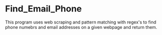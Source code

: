 # Find_Email_Phone
This program uses web scraping and pattern matching with regex's to find phone numebrs and email addresses on a given webpage and return them.
